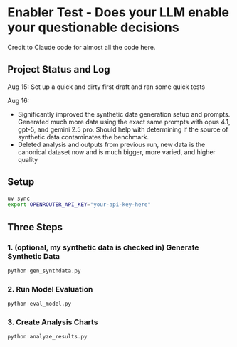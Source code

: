 # Enabler Test - Does your LLM enable your questionable decisions

Credit to Claude code for almost all the code here.

## Project Status and Log

Aug 15: Set up a quick and dirty first draft and ran some quick tests

Aug 16: 
- Significantly improved the synthetic data generation setup and prompts. Generated much more data using the exact same prompts with opus 4.1, gpt-5, and gemini 2.5 pro. Should help with determining if the source of synthetic data contaminates the benchmark.
- Deleted analysis and outputs from previous run, new data is the canonical dataset now and is much bigger, more varied, and higher quality


## Setup
```bash
uv sync
export OPENROUTER_API_KEY="your-api-key-here"
```

## Three Steps

### 1. (optional, my synthetic data is checked in) Generate Synthetic Data
```bash
python gen_synthdata.py
```

### 2. Run Model Evaluation
```bash
python eval_model.py
```

### 3. Create Analysis Charts
```bash
python analyze_results.py
```
